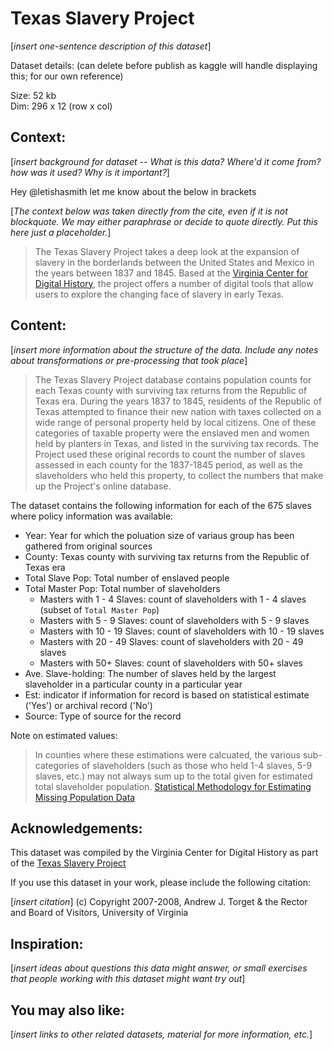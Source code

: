 # Texas Slavery Project
[_insert one-sentence description of this dataset_]

Dataset details:
(can delete before publish as kaggle will handle displaying this; for our own reference)

Size: 	52 kb\
Dim: 	296 x 12 (row x col)


## Context:
[_insert background for dataset -- What is this data? Where'd it come from? how was it used? Why is it important?_]

Hey @letishasmith let me know about the below in brackets

[_The context below was taken directly from the cite, even if it is not blockquote. We may either paraphrase or decide to quote directly. Put this here just a placeholder._]

> The Texas Slavery Project takes a deep look at the expansion of slavery in the borderlands between the United States and Mexico in the years between 1837 and 1845. Based at the [Virginia Center for Digital History](http://www.vcdh.virginia.edu/index.php?page=VCDH), the project offers a number of digital tools that allow users to explore the changing face of slavery in early Texas.



## Content:

[_insert more information about the structure of the data. Include any notes about transformations or pre-processing that took place_]

> The Texas Slavery Project database contains population counts for each Texas county with surviving tax returns from the Republic of Texas era. During the years 1837 to 1845, residents of the Republic of Texas attempted to finance their new nation with taxes collected on a wide range of personal property held by local citizens. One of these categories of taxable property were the enslaved men and women held by planters in Texas, and listed in the surviving tax records. The Project used these original records to count the number of slaves assessed in each county for the 1837-1845 period, as well as the slaveholders who held this property, to collect the numbers that make up the Project's online database. 

The dataset contains the following information for each of the 675 slaves where policy information was available:


* Year: Year for which the poluation size of variaus group has been gathered from original sources
* County: Texas county with surviving tax returns from the Republic of Texas era
* Total Slave Pop: Total number of enslaved people
* Total Master Pop: Total number of slaveholders
	* Masters with 1 - 4 Slaves: count of slaveholders with 1 - 4 slaves (subset of `Total Master Pop`)
	* Masters with 5 - 9 Slaves: count of slaveholders with 5 - 9 slaves
	* Masters with 10 - 19 Slaves: count of slaveholders with 10 - 19 slaves
	* Masters with 20 - 49 Slaves: count of slaveholders with 20 - 49 slaves
	* Masters with 50+ Slaves: count of slaveholders with 50+ slaves
* Ave. Slave-holding: The number of slaves held by the largest slaveholder in a particular county in a particular year
* Est: indicator if information for record is based on statistical estimate ('Yes') or archival record ('No')
* Source: Type of source for the record

Note on estimated values:
>In counties where these estimations were calcuated, the various sub-categories of slaveholders (such as those who held 1-4 slaves, 5-9 slaves, etc.) may not always sum up to the total given for estimated total slaveholder population. [Statistical Methodology for Estimating Missing Population Data](http://www.texasslaveryproject.org/database/statistical_methodology.pdf)


## Acknowledgements:

This dataset was compiled by the Virginia Center for Digital History as part of the [Texas Slavery Project](http://www.texasslaveryproject.org/about/)

If you use this dataset in your work, please include the following citation:

[_insert citation_]
(c) Copyright 2007-2008, Andrew J. Torget & the Rector and Board of Visitors, University of Virginia

## Inspiration:

[_insert ideas about questions this data might answer, or small exercises that people working with this dataset might want try out_]


## You may also like:

[_insert links to other related datasets, material for more information, etc._]
